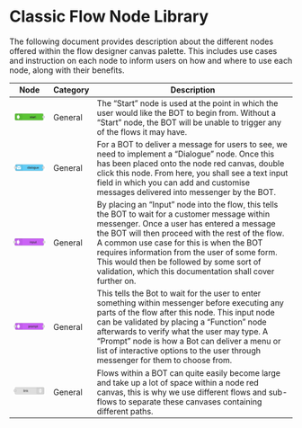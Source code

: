 # Classic Flow Node Library
The following document provides description about the different nodes offered within the flow designer canvas palette. This includes use cases and instruction on each node to inform users on how and where to use each node, along with their benefits.

|   Node   | Category | Description |
|-------------|----------|-------------|
| ![start](images/start.png)     |   General       | The “Start” node is used at the point in which the user would like the BOT to begin from. Without a “Start” node, the BOT will be unable to trigger any of the flows it may have. |      
|![Dialogue](images/dialogue.png)| General         |For a BOT to deliver a message for users to see, we need to implement a “Dialogue” node. Once this has been placed onto the node red canvas, double click this node. 	From here, you shall see a text input field in which you can add and customise messages delivered into messenger by the BOT. |    
| ![start](images/input.png)      |     General     | By placing an “Input” node into the flow, this tells the BOT to wait for a customer message within messenger. Once a user has entered a message the BOT will then proceed with the rest of the flow. A common use case for this is when the BOT requires information from the user of some form. This would then be followed by some sort of validation, which this documentation shall cover further on.|   
|  ![Dialogue](images/prompt.png)    | General         |This tells the Bot to wait for the user to enter something within messenger before executing any parts of the flow after this node. This input node can be validated by placing a “Function” node afterwards to verify what the user may type. A “Prompt” node is how a Bot can deliver a menu or list of interactive options to the user through messenger for them to choose from. |
| ![Dialogue](images/link.png)    |   General       |	Flows within a BOT can quite easily become large and take up a lot of space within a node red canvas, this is why we use different flows and sub-flows to separate these canvases containing different paths.| |
